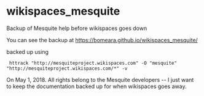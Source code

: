 # wikispaces_mesquite
Backup of Mesquite help before wikispaces goes down

You can see the backup at https://bomeara.github.io/wikispaces_mesquite/

backed up using

```
 httrack "http://mesquiteproject.wikispaces.com" -O "mesquite" "http://mesquiteproject.wikispaces.com/*" -v
```

On May 1, 2018. All rights belong to the Mesquite developers -- I just want to keep the documentation backed up for when wikispaces goes away.
